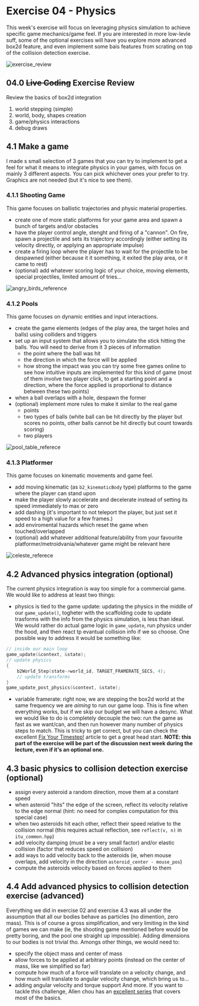 # Exercise 04 - Physics
This week's exercise will focus on leveraging physics simulation to achieve specific game mechanics/game feel.
If you are interested in more low-levle suff, some of the optional exercises will have you explore more advanced box2d feature,
and even implement some bais features from scrating on top of the collision detection exercise.

![exercise_review](../media/e04_0.png)

## 04.0 ~~Live Coding~~ Exercise Review
Review the basics of box2d integration
1. world stepping (simple)
1. world, body, shapes creation
1. game/physics interactions
1. debug draws

## 4.1 Make a game
I made s small selection of 3 games that you can try to implement to get a feel for what it means to integrate physics in your games, with focus on mainly 3 different aspects.
You can pick whichever ones your prefer to try. Graphics are not needed (but it's nice to see them).

### 4.1.1 Shooting Game
This game focuses on ballistic trajectories and physic material properties.
- create one of more static platforms for your game area and spawn a bunch of targets and/or obstacles
- have the player control angle, stenght and firing of a "cannon". On fire, spawn a projectile and sets its trajectory accordingly (either setting its velocity directly, or applying an appropriate impulse)
- create a firing loop where the player has to wait for the projectile to be despawned (either because it it something, it exited the play area, or it came to rest)
- (optional) add whatever scoring logic of your choice, moving elements, special projectiles, limited amount of tries...

![angry_birds_reference](../media/e04_1.jpeg)

### 4.1.2 Pools
This game focuses on dynamic entities and input interactions.
- create the game elements (edges of the play area, the target holes and balls) using colliders and triggers
- set up an input system that allows you to simulate the stick hitting the balls. You will need to derive from it 3 pieces of information
	- the point where the ball was hit
	- the direction in which the force will be applied
	- how strong the impact was
	you can try some free games online to see how intuitive inputs are implemented for this kind of game (most of them involve two player click, to get a starting point and a direction, where the force applied is proportional to distance between these two points)
- when a ball overlaps with a hole, despawn the former
- (optional) implement more rules to make it similar to the real game
	- points
	- two types of balls (white ball can be hit directly by the player but scores no points, other balls cannot be hit directly but count towards scoring)
	- two players

![pool_table_referece](../media/e04_2.jpg)


### 4.1.3 Platformer
This game focuses on kinematic movements and game feel.
- add moving kinematic (as `b2_kinematicBody` type) platforms to the game where the player can stand upon
- make the player slowly accelerate and decelerate instead of setting its speed immediately to max or zero
- add dashing (it's important to not teleport the player, but just set it speed to a high value for a few frames.)
- add enviromental hazards which reset the game when touched/overlapped
- (optional) add whatever additional feature/ability from your favourite platformer/metroidvania/whatever game might be relevant here

![celeste_referece](../media/e04_3.png)

## 4.2 Advanced physics integration (optional)
The current physics integration is way too simple for a commercial game. We would like to address at least two things:
- physics is tied to the game update: updating the physics in the middle of our `game_update()`, togheter with the scaffolding code to update trasforms with the info from the physics simulation, is less than ideal. We would rather do actual game logic in `game_update`, run physics under the hood, and then react tp evantual collision info if we so choose. One possible way to address it would be something like:
```c++
// inside our main loop
game_update(&context, &state);
// update physics
{
	b2World_Step(state->world_id, TARGET_FRAMERATE_SECS, 4);
	// update transforms
}
game_update_post_physics(&context, &state);
```
- variable framerate: right now, we are stepping the box2d world at the same frequency we are *aiming* to run our game loop. This is fine when everything works, but if we skip our budget we will have a desync. What we would like to do is completely decouple the two: run the game as fast as we want/can, and then run however many number of physics steps to match. This is tricky to get correct, but you can check the excellent [Fix Your Timestep!](https://www.gafferongames.com/post/fix_your_timestep/) article to get a great head start.
**NOTE: this part of the exercise will be part of the discussion next week during the lecture, even if it's an optional one.**

## 4.3  basic physics to collision detection exercise (optional)
- assign every asteroid a random direction, move them at a constant speed
- when asteroid "hits" the edge of the screen, reflect its velocity relative to the edge normal (hint: no need for complex computation for this special case)
- when two asteroids hit each other, reflect their speed relative to the collision normal (this requires actual reflection, see `reflect(v, n)` in `itu_common.hpp`)
- add velocity damping (must be a very small factor) and/or elastic collision (factor that reduces speed on collision)
- add ways to add velocity back to the asteroids (ie, when mouse overlaps, add velocity in the direction `asteroid_center - mouse_pos`)
- compute the asteroids velocity based on forces applied to them

## 4.4 Add advanced physics to collision detection exercise (advanced)
Everything we did in exercise 02 and exercise 4.3 was all under the assumption that all our bodies behave as particles (no dimention, zero mass).
This is of course a gross simplification, and very limiting in the kind of games we can make (ie, the shooting game mentioned before would be pretty boring, and the pool one straight up impossible).
Adding dimensions to our bodies is not trivial tho. Amongs other things, we would need to:
- specify the object mass and center of mass
- allow forces to be applied at arbitrary points (instead on the center of mass, like we simplified so far)
- compute how much of a force will translate on a velocity change, and how much will translate to angular velocity change, which bring us to...
- adding angular velocity and torque support
And more. If you want to tackle this challenge, Allen chou has an [excellent series](https://allenchou.net/2013/12/game-physics-motion-dynamics-implementations/) that covers most of the basics.